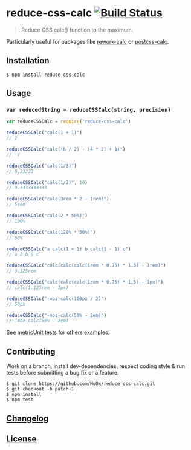 # reduce-css-calc [![Build Status](https://travis-ci.org/MoOx/reduce-css-calc.png)](https://travis-ci.org/MoOx/reduce-css-calc)

> Reduce CSS calc() function to the maximum.

Particularly useful for packages like [rework-calc](https://github.com/reworkcss/rework-calc) or [postcss-calc](https://github.com/postcss/postcss-calc).

## Installation

```console
$ npm install reduce-css-calc
```

## Usage

### `var reducedString = reduceCSSCalc(string, precision)`

```javascript
var reduceCSSCalc = require('reduce-css-calc')

reduceCSSCalc("calc(1 + 1)")
// 2

reduceCSSCalc("calc((6 / 2) - (4 * 2) + 1)")
// -4

reduceCSSCalc("calc(1/3)")
// 0.33333

reduceCSSCalc("calc(1/3)", 10)
// 0.3333333333

reduceCSSCalc("calc(3rem * 2 - 1rem)")
// 5rem

reduceCSSCalc("calc(2 * 50%)")
// 100%

reduceCSSCalc("calc(120% * 50%)")
// 60%

reduceCSSCalc("a calc(1 + 1) b calc(1 - 1) c")
// a 2 b 0 c

reduceCSSCalc("calc(calc(calc(1rem * 0.75) * 1.5) - 1rem)")
// 0.125rem

reduceCSSCalc("calc(calc(calc(1rem * 0.75) * 1.5) - 1px)")
// calc(1.125rem - 1px)

reduceCSSCalc("-moz-calc(100px / 2)")
// 50px

reduceCSSCalc("-moz-calc(50% - 2em)")
// -moz-calc(50% - 2em)
```

See [metricUnit tests](test/index.js) for others examples.

## Contributing

Work on a branch, install dev-dependencies, respect coding style & run tests before submitting a bug fix or a feature.

```console
$ git clone https://github.com/MoOx/reduce-css-calc.git
$ git checkout -b patch-1
$ npm install
$ npm test
```

## [Changelog](CHANGELOG.md)

## [License](LICENSE-MIT)
